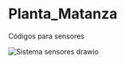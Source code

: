 # Planta_Matanza
Códigos para sensores 

![Sistema sensores drawio](https://github.com/user-attachments/assets/7514112a-5aa7-4a0a-9049-78114f725b14)
